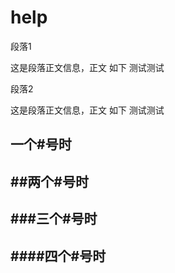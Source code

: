 # help

段落1

这是段落正文信息，正文
如下
测试测试

段落2

这是段落正文信息，正文
如下
测试测试

一个#号时
---------


##两个#号时
-----------

###三个#号时
------------

####四个#号时
-------------
